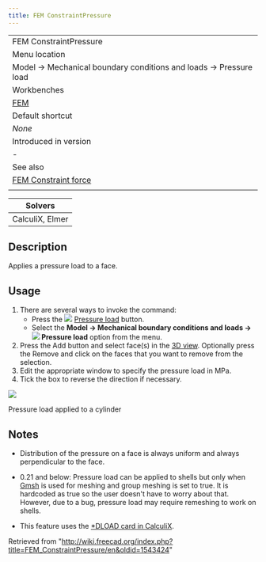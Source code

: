 ```yaml
---
title: FEM ConstraintPressure
---
```


|                                                                    |
| ------------------------------------------------------------------ |
| FEM ConstraintPressure                                             |
| Menu location                                                      |
| Model → Mechanical boundary conditions and loads → Pressure load   |
| Workbenches                                                        |
| [FEM](/FEM_Workbench "FEM Workbench")                              |
| Default shortcut                                                   |
| _None_                                                             |
| Introduced in version                                              |
| -                                                                  |
| See also                                                           |
| [FEM Constraint force](/FEM_ConstraintForce "FEM ConstraintForce") |
|                                                                    |

| Solvers         |
| --------------- |
| CalculiX, Elmer |

## Description

Applies a pressure load to a face.

## Usage

1. There are several ways to invoke the command:
   - Press the ![](/images/FEM_ConstraintPressure.svg) [Pressure load](/FEM_ConstraintPressure "FEM ConstraintPressure") button.
   - Select the **Model → Mechanical boundary conditions and loads → ![](/images/FEM_ConstraintPressure.svg) Pressure load** option from the menu.
2. Press the Add button and select face(s) in the [3D view](/3D_view "3D view"). Optionally press the Remove and click on the faces that you want to remove from the selection.
3. Edit the appropriate window to specify the pressure load in MPa.
4. Tick the box to reverse the direction if necessary.

![](/images/FEM_Pressure_example.PNG)

Pressure load applied to a cylinder

## Notes

- Distribution of the pressure on a face is always uniform and always perpendicular to the face.

- 0.21 and below: Pressure load can be applied to shells but only when [Gmsh](/FEM_MeshGmshFromShape "FEM MeshGmshFromShape") is used for meshing and group meshing is set to true. It is hardcoded as true so the user doesn't have to worry about that. However, due to a bug, pressure load may require remeshing to work on shells.
- This feature uses the [\*DLOAD card in CalculiX](https://web.mit.edu/calculix_v2.7/CalculiX/ccx_2.7/doc/ccx/node190.html).

Retrieved from "<http://wiki.freecad.org/index.php?title=FEM_ConstraintPressure/en&oldid=1543424>"
